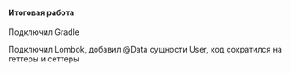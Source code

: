 #### Итоговая работа

Подключил Gradle

Подключил Lombok, добавил @Data сущности User, код сократился на геттеры и сеттеры


